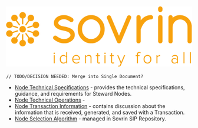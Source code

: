 ![logo](../images/banner.png)

`// TODO/DECISION NEEDED: Merge into Single Document?`
* [Node Technical Specifications](sovrin-steward-node-specifications.md) - provides the technical specifications, guidance, and requirements for Steward Nodes.
* [Node Technical Operations](sovrin-steward-node-technical-operations.md) - 
* [Node Transaction Information](sovrin-node-transaction-information.md) - contains discussion about the information that is received, generated, and saved with a Transaction.
* [Node Selection Algorithm](https://github.com/sovrin-foundation/sovrin-sip/tree/master/text/5001-steward-selection-algorithm) - managed in Sovrin SIP Repository.

